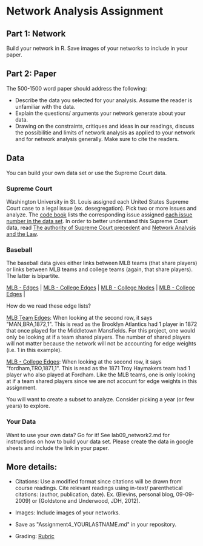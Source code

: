 # Network Analysis Assignment 

## Part 1: Network
Build your network in R. Save images of your networks to include in your paper. 



## Part 2: Paper

The 500-1500 word paper should address the following:

- Describe the data you selected for your analysis. Assume the reader is unfamiliar with the data.
- Explain the questions/ arguments your network generate about your data.
- Drawing on the constraints, critiques and ideas in our readings, discuss the possibilitie and limits of network analysis as applied to your network and for network analysis generally. Make sure to cite the readers. 

## Data

You can build your own data set or use the Supreme Court data. 

### Supreme Court

Washington University in St. Louis assigned each United States Supreme Court case to a legal issue (ex. desegregation). Pick two or more issues and analyze.  The [code book](http://scdb.wustl.edu/documentation.php?s=1) lists the corresponding issue assigned [each issue number in the data set](https://github.com/introdh2016/response3_network/blob/master/ussc-31.zip).  In order to better understand this Supreme Court data, read [The authority of Supreme Court precedent](https://github.com/nolauren/dh2017/blob/master/authority_of_supreme_court_precedent.pdf) and [Network Analysis and the Law](https://github.com/nolauren/dh2017/blob/master/network_analysis_and_the_law.pdf).

### Baseball

The baseball data gives either links between MLB teams (that share players) or
links between MLB teams and college teams (again, that share players). The latter is bipartite.

[MLB - Edges](https://github.com/nolauren/dh2017/blob/master/mlb_teams_edges.csv) | 
[MLB - College Edges](https://github.com/nolauren/dh2017/blob/master/mlb_college_edges.csv) | 
[MLB - College Nodes](https://github.com/nolauren/dh2017/blob/master/mlb_college_nodes.csv) | 
[MLB - College Edges](https://github.com/nolauren/dh2017/blob/master/mlb_teams_nodes.csv) | 


How do we read these edge lists?

[MLB Team Edges](https://github.com/nolauren/dh2017/blob/master/mlb_teams_edges.csv): When looking at the second row, it says "MAN,BRA,1872,1". This is read as the Brooklyn Atlantics had 1 player in 1872 that once played for the Middletown Mansfields.  For this project, one would only be looking at if a team shared players. The number of shared players will not matter because the network will not be accounting for edge weights (i.e. 1 in this example). 

[MLB - College Edges](https://github.com/nolauren/dh2017/blob/master/mlb_teams_nodes.csv): When looking at the second row, it says "fordham,TRO,1871,1". This is read as the 1871 Troy Haymakers team had 1 player who also played at Fordham. Like the MLB teams, one is only looking at if a team shared players since we are not acocunt for edge weights in this assignment. 


You will want to create a subset to analyze. Consider picking a year (or few years) to explore. 
 



### Your Data

Want to use your own data? Go for it! 
See lab09_network2.md for instructions on how to build your data set.
Please create the data in google sheets and include the link in your paper. 





## More details:

- Citations: Use a modified format since citations will be drawn from course readings. Cite relevant readings using in-text/ parenthetical citations: (author, publication, date). Ex. (Blevins, personal blog, 09-09-2009) or (Goldstone and Underwood, JDH, 2012).

- Images: Include images of your networks. 

- Save as "Assignment4_YOURLASTNAME.md" in your repository.


- Grading: [Rubric](https://github.com/nolauren/dh2017/blob/master/assignment3_rubric.pdf)
